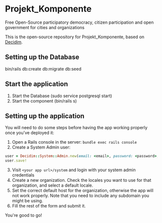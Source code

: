 # Projekt_Komponente

Free Open-Source participatory democracy, citizen participation and open government for cities and organizations

This is the open-source repository for Projekt_Komponente, based on [Decidim](https://github.com/decidim/decidim).

## Setting up the Database

bin/rails db:create db:migrate db:seed

## Start the application

1. Start the Database (sudo service postgresql start)
2. Start the component (bin/rails s)

## Setting up the application

You will need to do some steps before having the app working properly once you've deployed it:

1. Open a Rails console in the server: `bundle exec rails console`
2. Create a System Admin user:
```ruby
user = Decidim::System::Admin.new(email: <email>, password: <password>, password_confirmation: <password>)
user.save!
```
3. Visit `<your app url>/system` and login with your system admin credentials
4. Create a new organization. Check the locales you want to use for that organization, and select a default locale.
5. Set the correct default host for the organization, otherwise the app will not work properly. Note that you need to include any subdomain you might be using.
6. Fill the rest of the form and submit it.

You're good to go!

